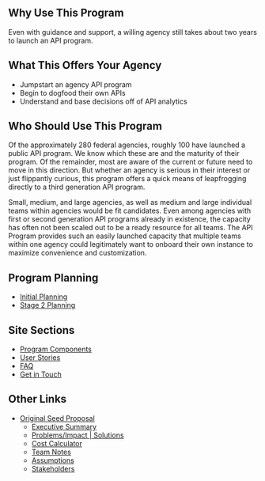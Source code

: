 ## Why Use This Program 
Even with guidance and support, a willing agency still takes about two years to launch an API program.  

## What This Offers Your Agency
* Jumpstart an agency API program 
* Begin to dogfood their own APIs 
* Understand and base decisions off of API analytics 
  
## Who Should Use This Program 

Of the approximately 280 federal agencies, roughly 100 have launched a public API program.   We know which these are and the maturity of their program.  Of the remainder, most are aware of the current or future need to move in this direction.  But whether an agency is serious in their interest or just flippantly curious, this program offers a quick means of leapfrogging directly to a third generation API program.  

Small, medium, and large agencies, as well as medium and large individual teams within agencies would be fit candidates.  Even among agencies with first or second generation API programs already in existence, the capacity has often not been scaled out to be a ready resource for all teams.  The API Program provides such an easily launched capacity that multiple teams within one agency could legitimately want to onboard their own instance to maximize convenience and customization.   

## Program Planning
* [Initial Planning](https://github.com/18F/api-program/milestones/Initial%20Program%20Planning)
* [Stage 2 Planning](https://github.com/18F/api-program/milestones/Stage%202%20Planning)

## Site Sections
* [Program Components](http://18f.github.io/api-program/project-components/)
* [User Stories](http://18f.github.io/api-program/user-stories/)
* [FAQ](http://18f.github.io/api-program/faq/)
* [Get in Touch](http://18f.github.io/api-program/contact/)

## Other Links
* [Original Seed Proposal](https://github.com/18F/api-program/blob/gh-pages/proposal/seed-proposal.md)
  * [Executive Summary](https://github.com/18F/api-program/blob/gh-pages/proposal/executive-summary.md)
  * [Problems/Impact | Solutions](https://github.com/18F/api-program/blob/gh-pages/proposal/problems.md)
  * [Cost Calculator](https://docs.google.com/a/gsa.gov/spreadsheets/d/1Ik8Xxm7G6ZSWmTxGK_DD_ghFCOl1iBZZAtvEEmYWyxI/edit#gid=0)
  * [Team Notes](https://github.com/18F/api-program/blob/gh-pages/proposal/team.md)
  * [Assumptions](https://github.com/18F/api-program/blob/gh-pages/proposal/assumptions.md)
  * [Stakeholders](https://github.com/18F/api-program/blob/gh-pages/proposal/stakeholders.md)  

